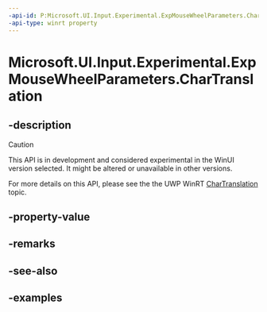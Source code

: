 ```yaml
---
-api-id: P:Microsoft.UI.Input.Experimental.ExpMouseWheelParameters.CharTranslation
-api-type: winrt property
---
```


# Microsoft.UI.Input.Experimental.ExpMouseWheelParameters.CharTranslation

<!--
public Windows.Foundation.Point CharTranslation { get; set; }
-->

## -description

> [!CAUTION]
> This API is in development and considered experimental in the WinUI version selected. It might be altered or unavailable in other versions.

For more details on this API, please see the the UWP WinRT [CharTranslation](/uwp/api/windows.ui.input.mousewheelparameters.chartranslation) topic.

## -property-value

## -remarks

## -see-also

## -examples
